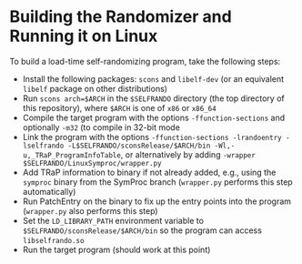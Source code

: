 # Building the Randomizer and Running it on Linux
To build a load-time self-randomizing program, take the following steps:

- Install the following packages: `scons` and `libelf-dev` (or an equivalent
  `libelf` package on other distributions)
- Run `scons arch=$ARCH` in the `$SELFRANDO` directory (the top directory of this
  repository), where `$ARCH` is one of `x86` or `x86_64`
- Compile the target program with the options `-ffunction-sections` and
  optionally `-m32` (to compile in 32-bit mode
- Link the program with the options `-ffunction-sections -lrandoentry -lselfrando
  -L$SELFRANDO/sconsRelease/$ARCH/bin -Wl,-u,_TRaP_ProgramInfoTable`, or
   alternatively by adding `-wrapper $SELFRANDO/LinuxSymproc/wrapper.py`
- Add TRaP information to binary if not already added, e.g., using the
  `symproc` binary from the SymProc branch (`wrapper.py` performs this
step automatically)
- Run PatchEntry on the binary to fix up the entry points into the program
  (`wrapper.py` also performs this step)
- Set the `LD_LIBRARY_PATH` environment variable to
  `$SELFRANDO/sconsRelease/$ARCH/bin` so the program can access `libselfrando.so`
- Run the target program (should work at this point)


